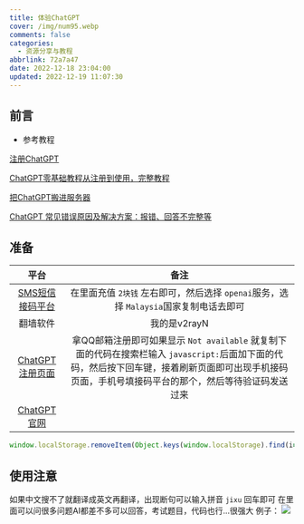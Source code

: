 ```yaml
---
title: 体验ChatGPT
cover: /img/num95.webp
comments: false
categories:
  - 资源分享与教程
abbrlink: 72a7a47
date: 2022-12-18 23:04:00
updated: 2022-12-19 11:07:30
---
```

## 前言

- 参考教程

[注册ChatGPT](https://www.iculture.cc/forum-post/28173.html)

[ChatGPT零基础教程从注册到使用，完整教程](https://www.iculture.cc/knowledge/pig=28178)

[把ChatGPT搬进服务器](https://blog.qinglin.co/2858.html)

[ChatGPT 常见错误原因及解决方案：报错、回答不完整等](https://developer.aliyun.com/article/1104422)

## 准备

|                       平台                        |                             备注                             |
| :-----------------------------------------------: | :----------------------------------------------------------: |
|  [SMS短信接码平台](https://sms-activate.org/cn)   | 在里面充值 `2块钱` 左右即可，然后选择 `openai`服务，选择 `Malaysia`国家复制电话去即可 |
|                     翻墙软件                      |                         我的是v2rayN                         |
| [ChatGPT注册页面](https://beta.openai.com/signup) | 拿QQ邮箱注册即可如果显示 `Not available` 就复制下面的代码在搜索栏输入 `javascript:`后面加下面的代码，然后按下回车键，接着刷新页面即可出现手机接码页面，手机号填接码平台的那个，然后等待验证码发送过来 |
|    [ChatGPT官网](https://chat.openai.com/chat)    |                                                              |

```javascript
window.localStorage.removeItem(Object.keys(window.localStorage).find(i=>i.startsWith('@@auth0spajs')))
```

## 使用注意

如果中文搜不了就翻译成英文再翻译，出现断句可以输入拼音 `jixu` 回车即可 
在里面可以问很多问题AI都差不多可以回答，考试题目，代码也行...很强大
例子：
![](https://image-1309791158.cos.ap-guangzhou.myqcloud.com/%E5%85%B6%E4%BB%96/QQ%E6%88%AA%E5%9B%BE20221219110609.jpg)


  